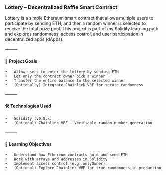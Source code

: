 ### Lottery – Decentralized Raffle Smart Contract

Lottery is a simple Ethereum smart contract that allows multiple users to participate by sending ETH, and then a random winner is selected to receive the total prize pool. This project is part of my Solidity learning path and explores randomness, access control, and user participation in decentralized apps (dApps).

⸻

#### 🎯 Project Goals
	•	Allow users to enter the lottery by sending ETH
	•	Let only the contract owner pick a winner
	•	Transfer the entire balance to the selected winner
	•	(Optionally) Integrate Chainlink VRF for secure randomness

⸻

#### 🛠️ Technologies Used
	•	Solidity (v0.8.x)
	•	(Optional) Chainlink VRF – Verifiable random number generation

⸻

#### 🧠 Learning Objectives
	•	Understand how Ethereum contracts hold and send ETH
	•	Work with arrays and addresses in Solidity
	•	Implement access control (e.g. onlyOwner)
	•	(Optional) Explore Chainlink VRF for true randomness in production